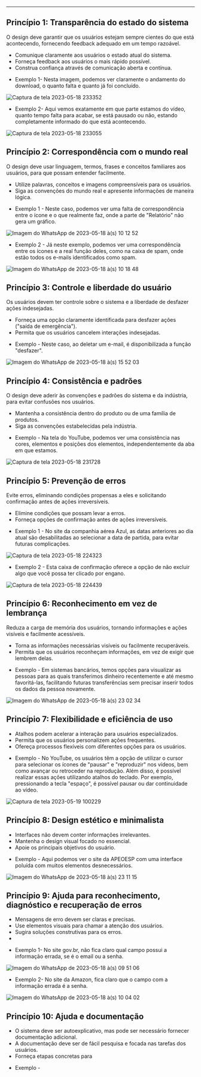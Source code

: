 ---

## Princípio 1: Transparência do estado do sistema

O design deve garantir que os usuários estejam sempre cientes do que está acontecendo, fornecendo feedback adequado em um tempo razoável.

- Comunique claramente aos usuários o estado atual do sistema.
- Forneça feedback aos usuários o mais rápido possível.
- Construa confiança através de comunicação aberta e contínua.

* Exemplo 1- Nesta imagem, podemos ver claramente o andamento do download, o quanto falta e quanto já foi concluído.
<div>
  
![Captura de tela 2023-05-18 233352](https://github.com/AnaMarks/Bertoti/assets/100285307/da1b8d84-1dab-4d91-bf4d-e33c3e09058e)
  
</div>

* Exemplo 2- Aqui vemos exatamente em que parte estamos do vídeo, quanto tempo falta para acabar, se está pausado ou não, estando completamente informado do que está acontecendo.

<div>

  ![Captura de tela 2023-05-18 233055](https://github.com/AnaMarks/Bertoti/assets/100285307/2696b591-3ec9-47cf-bb6f-87d221da9ea0)
  
</div>

## Princípio 2: Correspondência com o mundo real

O design deve usar linguagem, termos, frases e conceitos familiares aos usuários, para que possam entender facilmente.

- Utilize palavras, conceitos e imagens compreensíveis para os usuários.
- Siga as convenções do mundo real e apresente informações de maneira lógica.

* Exemplo 1 -  Neste caso, podemos ver uma falta de correspondência entre o ícone e o que realmente faz, onde a parte de "Relatório" não gera um gráfico.
<div>
  
  ![Imagem do WhatsApp de 2023-05-18 à(s) 10 12 52](https://github.com/AnaMarks/Bertoti/assets/100285307/e067a8e6-332f-43ea-be6a-bb856ad8ba3d)
  
</div>

* Exemplo 2 - Já neste exemplo, podemos ver uma correspondência entre os ícones e a real função deles, como na caixa de spam, onde estão todos os e-mails identificados como spam.

<div>
  
  ![Imagem do WhatsApp de 2023-05-18 à(s) 10 18 48](https://github.com/AnaMarks/Bertoti/assets/100285307/56a18201-8103-4a57-8176-dfbcec00010f)
  
</div>

## Princípio 3: Controle e liberdade do usuário

Os usuários devem ter controle sobre o sistema e a liberdade de desfazer ações indesejadas.

- Forneça uma opção claramente identificada para desfazer ações ("saída de emergência").
- Permita que os usuários cancelem interações indesejadas.

* Exemplo -  Neste caso, ao deletar um e-mail, é disponibilizada a função "desfazer".

<div>
  
  ![Imagem do WhatsApp de 2023-05-18 à(s) 15 52 03](https://github.com/AnaMarks/Bertoti/assets/100285307/f703f4f4-0765-427e-a636-46584863deba)

</div>

## Princípio 4: Consistência e padrões

O design deve aderir às convenções e padrões do sistema e da indústria, para evitar confusões nos usuários.

- Mantenha a consistência dentro do produto ou de uma família de produtos.
- Siga as convenções estabelecidas pela indústria.

* Exemplo -  Na tela do YouTube, podemos ver uma consistência nas cores, elementos e posições dos elementos, independentemente da aba em que estamos.

<div>
  
![Captura de tela 2023-05-18 231728](https://github.com/AnaMarks/Bertoti/assets/100285307/431c2fee-2423-477f-9a46-cf2c3df3c692)
  
</div>

## Princípio 5: Prevenção de erros

Evite erros, eliminando condições propensas a eles e solicitando confirmação antes de ações irreversíveis.

- Elimine condições que possam levar a erros.
- Forneça opções de confirmação antes de ações irreversíveis.

* Exemplo 1 - No site da companhia aérea Azul, as datas anteriores ao dia atual são desabilitadas ao selecionar a data de partida, para evitar futuras complicações.

<div>
  
  ![Captura de tela 2023-05-18 224323](https://github.com/AnaMarks/Bertoti/assets/100285307/76429c99-2080-479b-861d-b01c574e6f7d)
  
</div>

* Exemplo 2 - Esta caixa de confirmação oferece a opção de não excluir algo que você possa ter clicado por engano.

<div>
  
  ![Captura de tela 2023-05-18 224439](https://github.com/AnaMarks/Bertoti/assets/100285307/c71409f9-bc7b-4ed4-ba3f-8a7c055949b8)
  
</div>

## Princípio 6: Reconhecimento em vez de lembrança

Reduza a carga de memória dos usuários, tornando informações e ações visíveis e facilmente acessíveis.

- Torna as informações necessárias visíveis ou facilmente recuperáveis.
- Permita que os usuários reconheçam informações, em vez de exigir que lembrem delas.

* Exemplo - Em sistemas bancários, temos opções para visualizar as pessoas para as quais transferimos dinheiro recentemente e até mesmo favoritá-las, facilitando futuras transferências sem precisar inserir todos os dados da pessoa novamente.
<div>
  
  ![Imagem do WhatsApp de 2023-05-18 à(s) 23 02 34](https://github.com/AnaMarks/Bertoti/assets/100285307/5fd35f75-817e-4874-be6b-1fd7183d5783)
  
</div>

## Princípio 7: Flexibilidade e eficiência de uso

- Atalhos podem acelerar a interação para usuários especializados.
- Permita que os usuários personalizem ações frequentes.
- Ofereça processos flexíveis com diferentes opções para os usuários.

* Exemplo - No YouTube, os usuários têm a opção de utilizar o cursor para selecionar os ícones de "pausar" e "reproduzir" nos vídeos, bem como avançar ou retroceder na reprodução. Além disso, é possível realizar essas ações utilizando atalhos do teclado. Por exemplo, pressionando a tecla "espaço", é possível pausar ou dar continuidade ao vídeo.

<div>
  
  ![Captura de tela 2023-05-19 100229](https://github.com/AnaMarks/Bertoti/assets/100285307/01d2e7fe-9670-48bb-9c0e-e687127e1c39)
  
</div>

## Princípio 8: Design estético e minimalista

- Interfaces não devem conter informações irrelevantes.
- Mantenha o design visual focado no essencial.
- Apoie os principais objetivos do usuário.

* Exemplo - Aqui podemos ver o site da APEOESP com uma interface poluída com muitos elementos desnecessários.

<div> 
  
  ![Imagem do WhatsApp de 2023-05-18 à(s) 23 11 15](https://github.com/AnaMarks/Bertoti/assets/100285307/9c9b379f-a417-4436-b071-15dfe404176e)
  
</div>

## Princípio 9: Ajuda para reconhecimento, diagnóstico e recuperação de erros

- Mensagens de erro devem ser claras e precisas.
- Use elementos visuais para chamar a atenção dos usuários.
- Sugira soluções construtivas para os erros.
- 
* Exemplo 1- No site gov.br, não fica claro qual campo possui a informação errada, se é o email ou a senha.

<div>
  
![Imagem do WhatsApp de 2023-05-18 à(s) 09 51 06](https://github.com/AnaMarks/Bertoti/assets/100285307/7cd18e43-faf7-4055-af4e-03886f844885)

  
</div>

* Exemplo 2- No site da Amazon, fica claro que o campo com a informação errada é a senha.

<div>
  
  ![Imagem do WhatsApp de 2023-05-18 à(s) 10 04 02](https://github.com/AnaMarks/Bertoti/assets/100285307/1a58d275-8ea9-4f61-a830-367435a45d1f)
  
</div>


## Princípio 10: Ajuda e documentação

- O sistema deve ser autoexplicativo, mas pode ser necessário fornecer documentação adicional.
- A documentação deve ser de fácil pesquisa e focada nas tarefas dos usuários.
- Forneça etapas concretas para 

* Exemplo - 
